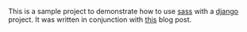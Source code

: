 This is a sample project to demonstrate how to use [sass][0] with a [django][1] project. It
was written in conjunction with [this][2] blog post.

[0]: http://sass-lang.com/
[1]: http://www.djangoproject.com/
[2]: http://www.bigjason.com/blog/using-sass-django/